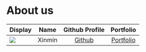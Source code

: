 # About us

Display |   Name   | Github Profile | Portfolio 
--------|:--------:|:--------------:|:---------:
![](https://via.placeholder.com/100.png?text=Photo) |   Xinmin   | [Github](https://github.com/) | [Portfolio](docs/team/johndoe.md)
